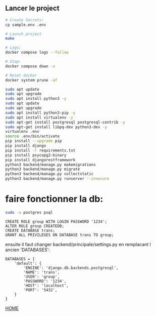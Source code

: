 ## Lancer le project

```bash
# Create Secrets:
cp sample.env .env

# Launch project
make

# Logs:
docker compose logs --follow

# Stop:
docker compose down -v

# Reset docker
docker system prune -af
```

```bash
sudo apt update
sudo apt upgrade
sudo apt install python3 -y
sudo apt update
sudo apt upgrade
sudo apt install python3-pip -y
sudo apt install virtualenv -y
sudo apt-get install postgresql postgresql-contrib -y
sudo apt-get install libpq-dev python3-dev -y
virtualenv .env
source .env/bin/activate
pip install --upgrade pip
pip install django
pip install -r requirements.txt
pip install psycopg2-binary
pip install djangorestframework
python3 backend/manage.py makemigrations
python3 backend/manage.py migrate
python3 backend/manage.py collectstatic
python3 backend/manage.py runserver --insecure
```

# faire fonctionner la db:

```bash
sudo -u postgres psql
```
```psql
CREATE ROLE group WITH LOGIN PASSWORD '1234';
ALTER ROLE group CREATEDB;
CREATE DATABASE trans;
GRANT ALL PRIVILEGES ON DATABASE trans TO group;
```

ensuite il faut changer backend/principale/settings.py en remplacant l ancien 'DATABASES':

```
DATABASES = {
    'default': {
        'ENGINE': 'django.db.backends.postgresql',
        'NAME': 'trans',
        'USER': 'group',
        'PASSWORD': '1234',
        'HOST': 'localhost',
        'PORT': '5432',
    }
}
```


[HOME](http://localhost:8000/)